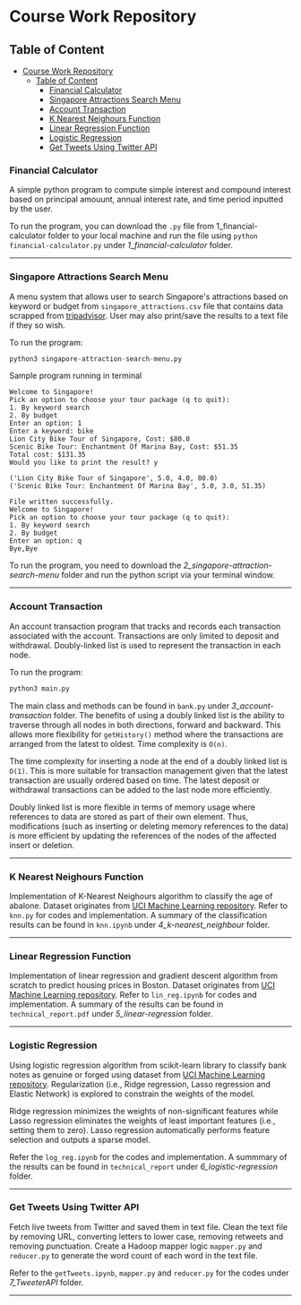 # Course Work Repository 

## Table of Content 
- [Course Work Repository](#course-work-repository)
  - [Table of Content](#table-of-content)
    - [Financial Calculator](#financial-calculator)
    - [Singapore Attractions Search Menu](#singapore-attractions-search-menu)
    - [Account Transaction](#account-transaction)
    - [K Nearest Neighours Function](#k-nearest-neighours-function)
    - [Linear Regression Function](#linear-regression-function)
    - [Logistic Regression](#logistic-regression)
    - [Get Tweets Using Twitter API](#get-tweets-using-twitter-api)

### Financial Calculator
A simple python program to compute simple interest and compound interest based on principal amouunt, annual interest rate, and time period inputted by the user.

To run the program, you can download the `.py` file from 1_financial-calculator folder to your local machine and run the file using `python financial-calculator.py` under *1_financial-calculator* folder.

<hr />

### Singapore Attractions Search Menu
A menu system that allows user to search Singapore's attractions based on keyword or budget from `singapore_attractions.csv` file that contains data scrapped from [tripadvisor](https://www.tripadvisor.com.sg/Attraction_Products-g294265-zfg12131-Singapore.html). User may also print/save the results to a text file if they so wish. 

To run the program:
```python 
python3 singapore-attraction-search-menu.py
```

Sample program running in terminal
```
Welcome to Singapore!
Pick an option to choose your tour package (q to quit):             
1. By keyword search
2. By budget
Enter an option: 1
Enter a keyword: bike
Lion City Bike Tour of Singapore, Cost: $80.0
Scenic Bike Tour: Enchantment Of Marina Bay, Cost: $51.35
Total cost: $131.35
Would you like to print the result? y

('Lion City Bike Tour of Singapore', 5.0, 4.0, 80.0)
('Scenic Bike Tour: Enchantment Of Marina Bay', 5.0, 3.0, 51.35)

File written successfully.
Welcome to Singapore!
Pick an option to choose your tour package (q to quit):             
1. By keyword search
2. By budget
Enter an option: q
Bye,Bye
```

To run the program, you need to download the *2_singapore-attraction-search-menu* folder and run the python script via your terminal window.

<hr />

### Account Transaction
An account transaction program that tracks and records each transaction associated with the account. Transactions are only limited to deposit and withdrawal. Doubly-linked list is used to represent the transaction in each node. 

To run the program:
```python 
python3 main.py
```

The main class and methods can be found in `bank.py` under *3_account-transaction* folder. The benefits of using a doubly linked list is the ability to traverse through all nodes in both directions, forward and backward. This allows more flexibility for `getHistory()` method where the transactions are arranged from the latest to oldest. Time complexity is `O(n)`. 

The time complexity for inserting a node at the end of a doubly linked list is `O(1)`. This is more suitable for transaction management given that the latest transaction are usually ordered based on time. The latest deposit or withdrawal transactions can be added to the last node more efficiently.

Doubly linked list is more flexible in terms of memory usage where references to data are stored as part of their own element. Thus, modifications (such as inserting or deleting memory references to the data) is more efficient by updating the references of the nodes of the affected insert or deletion. 

<hr />

### K Nearest Neighours Function 
Implementation of K-Nearest Neighours algorithm to classify the age of abalone. Dataset originates from [UCI Machine Learning repository](https://archive.ics.uci.edu/ml/datasets/Abalone). Refer to `knn.py` for codes and implementation. A summary of the classification results can be found in `knn.ipynb` under *4_k-nearest_neighbour* folder. 

<hr />

### Linear Regression Function 
Implementation of linear regression and gradient descent algorithm from scratch to predict housing prices in Boston. Dataset originates from [UCI Machine Learning repository](https://archive.ics.uci.edu/ml/machine-learning-databases/housing/). Refer to `lin_reg.ipynb` for codes and implementation. A summary of the results can be found in `technical_report.pdf` under *5_linear-regression* folder. 

<hr />

### Logistic Regression
Using logistic regression algorithm from scikit-learn library to classify bank notes as genuine or forged using dataset from [UCI Machine Learning repository](https://archive.ics.uci.edu/ml/datasets/banknote+authentication#). Regularization (i.e., Ridge regression, Lasso regression and Elastic Network) is explored to constrain the weights of the model. 

Ridge regression minimizes the weights of non-significant features while Lasso regression eliminates the weights of least important features (i.e., setting them to zero). Lasso regression automatically performs feature selection and outputs a sparse model.

Refer the `log_reg.ipynb` for the codes and implementation. A summmary of the results can be found in `technical_report` under *6_logistic-regression* folder. 

<hr />

### Get Tweets Using Twitter API
Fetch live tweets from Twitter and saved them in text file. Clean the text file by removing URL, converting letters to lower case, removing retweets and removing punctuation. Create a Hadoop mapper logic `mapper.py` and `reducer.py` to generate the word count of each word in the text file.

Refer to the `getTweets.ipynb`, `mapper.py` and `reducer.py` for the codes under *7_TweeterAPI* folder.

<hr />

